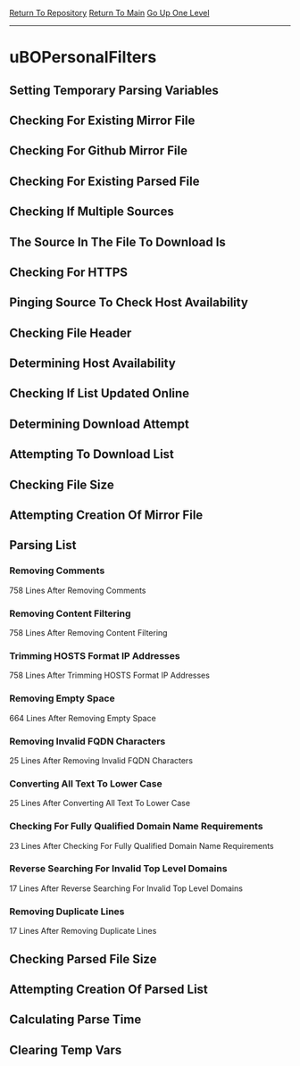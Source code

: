 [Return To Repository](https://github.com/deathbybandaid/piholeparser/)
[Return To Main](https://github.com/deathbybandaid/piholeparser/blob/master/RecentRunLogs/Mainlog.md)
[Go Up One Level](https://github.com/deathbybandaid/piholeparser/blob/master/RecentRunLogs/TopLevelScripts/30-Processing-External-Blacklists.md)
____________________________________
# uBOPersonalFilters
## Setting Temporary Parsing Variables
## Checking For Existing Mirror File
## Checking For Github Mirror File
## Checking For Existing Parsed File
## Checking If Multiple Sources
## The Source In The File To Download Is
## Checking For HTTPS
## Pinging Source To Check Host Availability
## Checking File Header
## Determining Host Availability
## Checking If List Updated Online
## Determining Download Attempt
## Attempting To Download List
## Checking File Size
## Attempting Creation Of Mirror File
## Parsing List
### Removing Comments
758 Lines After Removing Comments
### Removing Content Filtering
758 Lines After Removing Content Filtering
### Trimming HOSTS Format IP Addresses
758 Lines After Trimming HOSTS Format IP Addresses
### Removing Empty Space
664 Lines After Removing Empty Space
### Removing Invalid FQDN Characters
25 Lines After Removing Invalid FQDN Characters
### Converting All Text To Lower Case
25 Lines After Converting All Text To Lower Case
### Checking For Fully Qualified Domain Name Requirements
23 Lines After Checking For Fully Qualified Domain Name Requirements
### Reverse Searching For Invalid Top Level Domains
17 Lines After Reverse Searching For Invalid Top Level Domains
### Removing Duplicate Lines
17 Lines After Removing Duplicate Lines
## Checking Parsed File Size
## Attempting Creation Of Parsed List
## Calculating Parse Time
## Clearing Temp Vars
